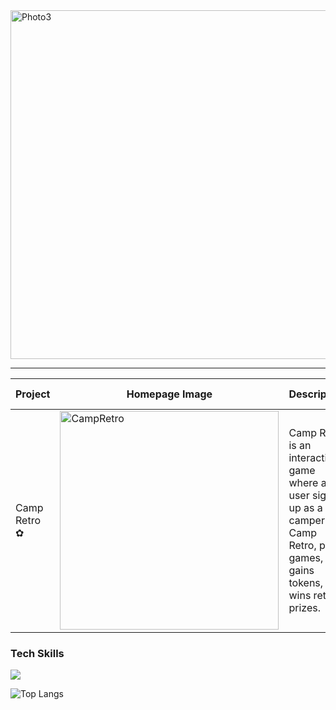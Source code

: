
<img width="558" alt="Photo3" src="https://github.com/dxyz773/dxyz773/assets/102256981/8af71ce2-ca8d-4ca4-a49d-64c772dc0fbe">

----

| Project      	| Homepage Image                                                                                                                  	| Description                                                                                                                           	| Tech Stack                                                             	| Features                                                                                	| Repo                                  	|
|--------------	|---------------------------------------------------------------------------------------------------------------------------------	|---------------------------------------------------------------------------------------------------------------------------------------	|------------------------------------------------------------------------	|-----------------------------------------------------------------------------------------	|---------------------------------------	|
| Camp Retro ✿ 	| <img width="350" alt="CampRetro" src="https://github.com/dxyz773/dxyz773/assets/102256981/13b0907f-8f90-41b8-b917-8b5d278887aa"/> 	| Camp Retro is an interactive game where a user signs up as a camper at Camp Retro, plays games, gains tokens, and wins retro prizes.  	| ◦ React <br>◦ Python<br>◦ Flask<br>◦ Python <br>◦ SQLite<br>◦Tailwind 	| ◦ User Signup<br>◦ Virtual Lunchbox<br>◦ Play 'Rock, Paper, Scissors'<br>◦ Retro prizes 	| <a href="https://github.com/dxyz773/camp_retro">Repo</a> 	|
<p>
  <h3>Tech Skills</h3>
  <a href="https://skillicons.dev">
    <img src="https://skillicons.dev/icons?i=py,js,react,vite,flask,tailwind,css,html" />
  </a>
</p>

![Top Langs](https://github-readme-stats.vercel.app/api/top-langs/?username=dxyz773&layout=compact&theme=vision-friendly-dark)
